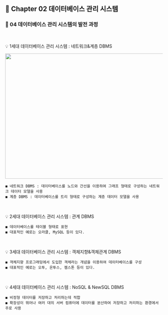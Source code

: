 ## 📒 Chapter 02 데이터베이스 관리 시스템
### 📗 04 데이터베이스 관리 시스템의 발전 과정
<br/>

💡 1세대 데이터베이스 관리 시스템 : 네트워크&계층 DBMS
<p align="center"><img src="https://user-images.githubusercontent.com/45066381/136653550-6530f575-a135-4fc4-aa1e-e42ef76db392.png" width="1500" height="400"/></p>
    
    ◼️ 네트워크 DBMS : 데이터베이스를 노드와 간선을 이용하여 그래프 형태로 구성하는 네트워크 데이터 모델을 사용
    ◼️ 계층 DBMS : 데이터베이스를 트리 형태로 구성하는 계층 데이터 모델을 사용
 <br/>
 
 
💡 2세대 데이터베이스 관리 시스템 : 관계 DBMS

    ◼️ 데이터베이스를 테이블 형태로 표현
    ◼️ 대표적인 예로는 오라클, MySQL 등이 있다.
<br/>


💡 3세대 데이터베이스 관리 시스템 : 객체지향&객체관계 DBMS

    ◼️ 객체지향 프로그래밍에서 도입한 객체라는 개념을 이용하여 데이터베이스를 구성
    ◼️ 대표적인 예로는 오투, 온투스, 젬스톤 등이 있다.  
<br/>


💡 4세대 데이터베이스 관리 시스템 : NoSQL & NewSQL DBMS

    ◼️ 비정형 데이터를 저장하고 처리하는데 적합
    ◼️ 확장성이 뛰어나 여러 대의 서버 컴퓨터에 데이터를 분산하여 저장하고 처리하는 환경에서 주로 사용
    
